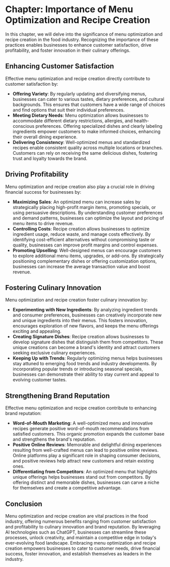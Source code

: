 Chapter: Importance of Menu Optimization and Recipe Creation
============================================================

In this chapter, we will delve into the significance of menu optimization and recipe creation in the food industry. Recognizing the importance of these practices enables businesses to enhance customer satisfaction, drive profitability, and foster innovation in their culinary offerings.

Enhancing Customer Satisfaction
-------------------------------

Effective menu optimization and recipe creation directly contribute to customer satisfaction by:

* **Offering Variety**: By regularly updating and diversifying menus, businesses can cater to various tastes, dietary preferences, and cultural backgrounds. This ensures that customers have a wide range of choices and find options that suit their individual preferences.
* **Meeting Dietary Needs**: Menu optimization allows businesses to accommodate different dietary restrictions, allergies, and health-conscious preferences. Offering specialized dishes and clearly labeling ingredients empower customers to make informed choices, enhancing their overall dining experience.
* **Delivering Consistency**: Well-optimized menus and standardized recipes enable consistent quality across multiple locations or branches. Customers can rely on receiving the same delicious dishes, fostering trust and loyalty towards the brand.

Driving Profitability
---------------------

Menu optimization and recipe creation also play a crucial role in driving financial success for businesses by:

* **Maximizing Sales**: An optimized menu can increase sales by strategically placing high-profit margin items, promoting specials, or using persuasive descriptions. By understanding customer preferences and demand patterns, businesses can optimize the layout and pricing of menu items to drive revenue.
* **Controlling Costs**: Recipe creation allows businesses to optimize ingredient usage, reduce waste, and manage costs effectively. By identifying cost-efficient alternatives without compromising taste or quality, businesses can improve profit margins and control expenses.
* **Promoting Upselling**: Well-designed menus can encourage customers to explore additional menu items, upgrades, or add-ons. By strategically positioning complementary dishes or offering customization options, businesses can increase the average transaction value and boost revenue.

Fostering Culinary Innovation
-----------------------------

Menu optimization and recipe creation foster culinary innovation by:

* **Experimenting with New Ingredients**: By analyzing ingredient trends and consumer preferences, businesses can creatively incorporate new and unique ingredients into their menus. This fosters innovation, encourages exploration of new flavors, and keeps the menu offerings exciting and appealing.
* **Creating Signature Dishes**: Recipe creation allows businesses to develop signature dishes that distinguish them from competitors. These unique creations can become a brand's identity and attract customers seeking exclusive culinary experiences.
* **Keeping Up with Trends**: Regularly optimizing menus helps businesses stay attuned to emerging food trends and industry developments. By incorporating popular trends or introducing seasonal specials, businesses can demonstrate their ability to stay current and appeal to evolving customer tastes.

Strengthening Brand Reputation
------------------------------

Effective menu optimization and recipe creation contribute to enhancing brand reputation:

* **Word-of-Mouth Marketing**: A well-optimized menu and innovative recipes generate positive word-of-mouth recommendations from satisfied customers. This organic promotion expands the customer base and strengthens the brand's reputation.
* **Positive Online Reviews**: Memorable and delightful dining experiences resulting from well-crafted menus can lead to positive online reviews. Online platforms play a significant role in shaping consumer decisions, and positive reviews help attract new customers and retain existing ones.
* **Differentiating from Competitors**: An optimized menu that highlights unique offerings helps businesses stand out from competitors. By offering distinct and memorable dishes, businesses can carve a niche for themselves and create a competitive advantage.

Conclusion
----------

Menu optimization and recipe creation are vital practices in the food industry, offering numerous benefits ranging from customer satisfaction and profitability to culinary innovation and brand reputation. By leveraging AI technologies such as ChatGPT, businesses can streamline these processes, unlock creativity, and maintain a competitive edge in today's ever-evolving food landscape. Embracing menu optimization and recipe creation empowers businesses to cater to customer needs, drive financial success, foster innovation, and establish themselves as leaders in the industry.
